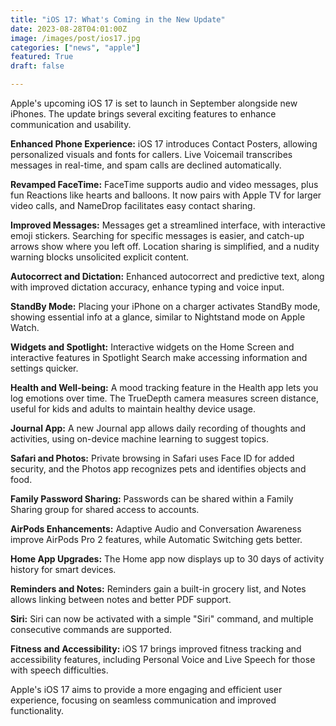 ```yaml
---
title: "iOS 17: What's Coming in the New Update"
date: 2023-08-28T04:01:00Z
image: /images/post/ios17.jpg
categories: ["news", "apple"]
featured: True
draft: false

---
```


Apple's upcoming iOS 17 is set to launch in September alongside new iPhones. The update brings several exciting features to enhance communication and usability.

**Enhanced Phone Experience:** iOS 17 introduces Contact Posters, allowing personalized visuals and fonts for callers. Live Voicemail transcribes messages in real-time, and spam calls are declined automatically.

**Revamped FaceTime:** FaceTime supports audio and video messages, plus fun Reactions like hearts and balloons. It now pairs with Apple TV for larger video calls, and NameDrop facilitates easy contact sharing.

**Improved Messages:** Messages get a streamlined interface, with interactive emoji stickers. Searching for specific messages is easier, and catch-up arrows show where you left off. Location sharing is simplified, and a nudity warning blocks unsolicited explicit content.

**Autocorrect and Dictation:** Enhanced autocorrect and predictive text, along with improved dictation accuracy, enhance typing and voice input.

**StandBy Mode:** Placing your iPhone on a charger activates StandBy mode, showing essential info at a glance, similar to Nightstand mode on Apple Watch.

**Widgets and Spotlight:** Interactive widgets on the Home Screen and interactive features in Spotlight Search make accessing information and settings quicker.

**Health and Well-being:** A mood tracking feature in the Health app lets you log emotions over time. The TrueDepth camera measures screen distance, useful for kids and adults to maintain healthy device usage.

**Journal App:** A new Journal app allows daily recording of thoughts and activities, using on-device machine learning to suggest topics.

**Safari and Photos:** Private browsing in Safari uses Face ID for added security, and the Photos app recognizes pets and identifies objects and food.

**Family Password Sharing:** Passwords can be shared within a Family Sharing group for shared access to accounts.

**AirPods Enhancements:** Adaptive Audio and Conversation Awareness improve AirPods Pro 2 features, while Automatic Switching gets better.

**Home App Upgrades:** The Home app now displays up to 30 days of activity history for smart devices.

**Reminders and Notes:** Reminders gain a built-in grocery list, and Notes allows linking between notes and better PDF support.

**Siri:** Siri can now be activated with a simple "Siri" command, and multiple consecutive commands are supported.

**Fitness and Accessibility:** iOS 17 brings improved fitness tracking and accessibility features, including Personal Voice and Live Speech for those with speech difficulties.

Apple's iOS 17 aims to provide a more engaging and efficient user experience, focusing on seamless communication and improved functionality.